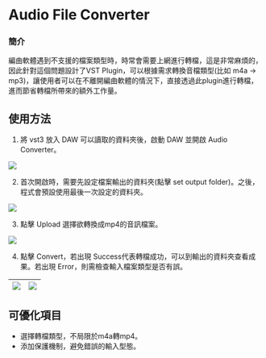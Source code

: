 # Audio File Converter

### 簡介
編曲軟體遇到不支援的檔案類型時，時常會需要上網進行轉檔，這是非常麻煩的，因此針對這個問題設計了VST Plugin，可以根據需求轉換音檔類型(比如 m4a -> mp3)，讓使用者可以在不離開編曲軟體的情況下，直接透過此plugin進行轉檔，進而節省轉檔所帶來的額外工作量。

## 使用方法
1. 將 vst3 放入 DAW 可以讀取的資料夾後，啟動 DAW 並開啟 Audio Converter。

![](https://hackmd.io/_uploads/rkfSm8qWp.jpg)


2. 首次開啟時，需要先設定檔案輸出的資料夾(點擊 set output folder)。之後，程式會預設使用最後一次設定的資料夾。

![](https://hackmd.io/_uploads/B13wQ8qbT.jpg)


3. 點擊 Upload 選擇欲轉換成mp4的音訊檔案。

![](https://hackmd.io/_uploads/SyEOm8cba.jpg)


4. 點擊 Convert，若出現 Success代表轉檔成功，可以到輸出的資料夾查看成果。若出現 Error，則需檢查輸入檔案類型是否有誤。


| ![](https://hackmd.io/_uploads/SJid7U9ZT.jpg)   | ![](https://hackmd.io/_uploads/SyxKQUcba.jpg) | 
| -------- | -------- |



## 可優化項目
* 選擇轉檔類型，不局限於m4a轉mp4。
* 添加保護機制，避免錯誤的輸入型態。
